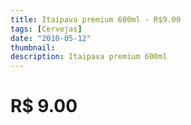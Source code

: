 ```yaml
---
title: Itaipava premium 600ml - R$9.00
tags: [Cervejas]
date: "2010-05-12"
thumbnail: 
description: Itaipava premium 600ml
---
```


# R$ 9.00